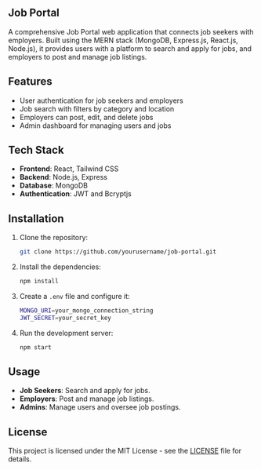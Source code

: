 ## Job Portal
A comprehensive Job Portal web application that connects job seekers with employers. Built using the MERN stack (MongoDB, Express.js, React.js, Node.js), it provides users with a platform to search and apply for jobs, and employers to post and manage job listings.


## Features
- User authentication for job seekers and employers
- Job search with filters by category and location
- Employers can post, edit, and delete jobs
- Admin dashboard for managing users and jobs

## Tech Stack
- **Frontend**: React, Tailwind CSS
- **Backend**: Node.js, Express
- **Database**: MongoDB
- **Authentication**: JWT and Bcryptjs


## Installation
1. Clone the repository:
   ```bash
   git clone https://github.com/yourusername/job-portal.git
   ```
2. Install the dependencies:
   ```bash
   npm install
   ```
3. Create a `.env` file and configure it:
   ```bash
   MONGO_URI=your_mongo_connection_string
   JWT_SECRET=your_secret_key
   ```
4. Run the development server:
   ```bash
   npm start
   ```
## Usage
- **Job Seekers**: Search and apply for jobs.
- **Employers**: Post and manage job listings.
- **Admins**: Manage users and oversee job postings.

## License
This project is licensed under the MIT License - see the [LICENSE](./LICENSE) file for details.
